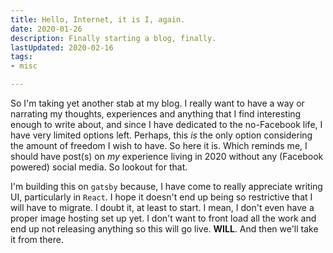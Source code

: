 ```yaml
---
title: Hello, Internet, it is I, again.
date: 2020-01-26
description: Finally starting a blog, finally.
lastUpdated: 2020-02-16
tags:
- misc

---
```

So I'm taking yet another stab at my blog. I really want to have a way or narrating my thoughts, experiences and anything that I find interesting enough to write about, and since I have dedicated to the no-Facebook life, I have very limited options left. Perhaps, this _is_ the only option considering the amount of freedom I wish to have. So here it is.
Which reminds me, I should have post(s) on _my_ experience living in 2020 without any (Facebook powered) social media. So lookout for that.

I'm building this on `gatsby` because, I have come to really appreciate writing UI, particularly in `React`. I hope it doesn't end up being so restrictive that I will have to migrate. I doubt it, at least to start. I mean, I don't even have a proper image hosting set up yet. I don't want to front load all the work and end up not releasing anything so this will go live. **WILL**.
And then we'll take it from there.